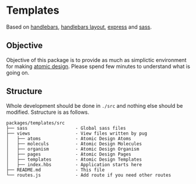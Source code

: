 # Templates

Based on [handlebars](https://handlebarsjs.com), [handlebars layout](https://github.com/shannonmoeller/handlebars-layouts), [express](https://expressjs.com) and [sass](https://sass-lang.com).

## Objective

Objective of this package is to provide as much as simplictic environment for making [atomic design](http://bradfrost.com/blog/post/atomic-web-design/). Please spend few minutes to understand what is going on.

## Structure

Whole development should be done in `./src` and nothing else should be modified. Sstructure is as follows.

```
packages/templates/src
├── sass                  - Global sass files
├── views                 - View files written by pug
│   ├── atoms             - Atomic Design Atoms
│   ├── moleculs          - Atomic Design Molecules
│   ├── organism          - Atomic Design Organism
│   ├── pages             - Atomic Design Pages
│   ├── templates         - Atomic Design Templates
│   ├── index.hbs         - Application starts here
├── README.md             - This file
└── routes.js             - Add route if you need other routes
```



